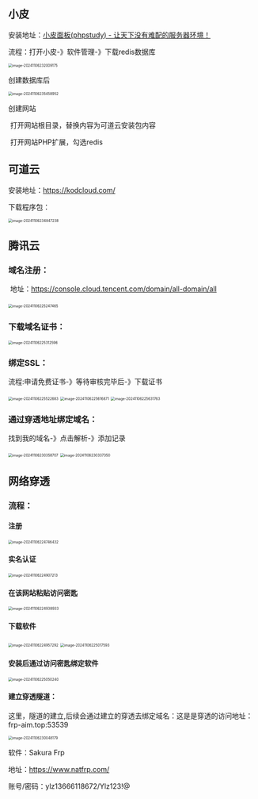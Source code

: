 ## 小皮

安装地址：[小皮面板(phpstudy) - 让天下没有难配的服务器环境！](https://www.xp.cn/php-study)

流程：打开小皮-》软件管理-》下载redis数据库

<img src="C:\Users\Administrator\AppData\Roaming\Typora\typora-user-images\image-20241106232009175.png" alt="image-20241106232009175" style="zoom:50%;" />

创建数据库后

<img src="C:\Users\Administrator\AppData\Roaming\Typora\typora-user-images\image-20241106235458952.png" alt="image-20241106235458952" style="zoom:50%;" />

创建网站

​	打开网站根目录，替换内容为可道云安装包内容

​	打开网站PHP扩展，勾选redis

## 可道云

安装地址：https://kodcloud.com/

下载程序包：

<img src="C:\Users\Administrator\AppData\Roaming\Typora\typora-user-images\image-20241106234847238.png" alt="image-20241106234847238" style="zoom:50%;" />



## 腾讯云

### 域名注册：

​	地址：https://console.cloud.tencent.com/domain/all-domain/all

​	<img src="C:\Users\Administrator\AppData\Roaming\Typora\typora-user-images\image-20241106225247465.png" alt="image-20241106225247465" style="zoom:50%;" />

### 下载域名证书：

<img src="C:\Users\Administrator\AppData\Roaming\Typora\typora-user-images\image-20241106225312596.png" alt="image-20241106225312596" style="zoom:50%;" />

### 绑定SSL：

流程:申请免费证书-》等待审核完毕后-》下载证书

<img src="C:\Users\Administrator\AppData\Roaming\Typora\typora-user-images\image-20241106225522683.png" alt="image-20241106225522683" style="zoom:50%;" />

<img src="C:\Users\Administrator\AppData\Roaming\Typora\typora-user-images\image-20241106225616871.png" alt="image-20241106225616871" style="zoom:50%;" />

<img src="C:\Users\Administrator\AppData\Roaming\Typora\typora-user-images\image-20241106225631763.png" alt="image-20241106225631763" style="zoom:50%;" />

### 通过穿透地址绑定域名：

找到我的域名-》点击解析-》添加记录

<img src="C:\Users\Administrator\AppData\Roaming\Typora\typora-user-images\image-20241106230358707.png" alt="image-20241106230358707" style="zoom:50%;" />

<img src="C:\Users\Administrator\AppData\Roaming\Typora\typora-user-images\image-20241106230337350.png" alt="image-20241106230337350" style="zoom:50%;" />

## 网络穿透

### 流程：

#### 注册

<img src="C:\Users\Administrator\AppData\Roaming\Typora\typora-user-images\image-20241106224746432.png" alt="image-20241106224746432" style="zoom: 50%;" />

#### 实名认证

<img src="C:\Users\Administrator\AppData\Roaming\Typora\typora-user-images\image-20241106224907213.png" alt="image-20241106224907213" style="zoom:50%;" />

#### 在该网站粘贴访问密匙

<img src="C:\Users\Administrator\AppData\Roaming\Typora\typora-user-images\image-20241106224938933.png" alt="image-20241106224938933" style="zoom:50%;" />

#### 下载软件

<img src="C:\Users\Administrator\AppData\Roaming\Typora\typora-user-images\image-20241106224957292.png" alt="image-20241106224957292" style="zoom:50%;" />

<img src="C:\Users\Administrator\AppData\Roaming\Typora\typora-user-images\image-20241106225017593.png" alt="image-20241106225017593" style="zoom:50%;" />

#### 安装后通过访问密匙绑定软件

<img src="C:\Users\Administrator\AppData\Roaming\Typora\typora-user-images\image-20241106225050240.png" alt="image-20241106225050240" style="zoom:50%;" />

#### 建立穿透隧道：

这里，隧道的建立,后续会通过建立的穿透去绑定域名：这是是穿透的访问地址：frp-aim.top:53539

<img src="C:\Users\Administrator\AppData\Roaming\Typora\typora-user-images\image-20241106230048179.png" alt="image-20241106230048179" style="zoom:50%;" />



软件：Sakura Frp 

地址：https://www.natfrp.com/

账号/密码：ylz13666118672/Ylz123!@

​	